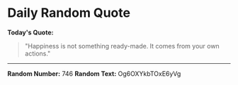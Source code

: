 # Daily Random Quote

**Today's Quote:**
> "Happiness is not something ready-made. It comes from your own actions."

---

**Random Number:** 746
**Random Text:** Og6OXYkbTOxE6yVg
